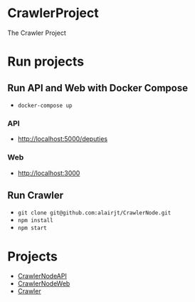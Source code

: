# CrawlerProject
The Crawler Project

# Run projects

## Run API and Web with Docker Compose 
- `docker-compose up`

### API
- [http://localhost:5000/deputies](http://localhost:5000/deputies)

### Web
- [http://localhost:3000](http://localhost:3000)

## Run Crawler
- `git clone git@github.com:alairjt/CrawlerNode.git`
- `npm install`
- `npm start`

# Projects
- [CrawlerNodeAPI](https://github.com/alairjt/CrawlerNodeAPI)
- [CrawlerNodeWeb](https://github.com/alairjt/CrawlerNodeWeb)
- [Crawler](https://github.com/alairjt/CrawlerNode)